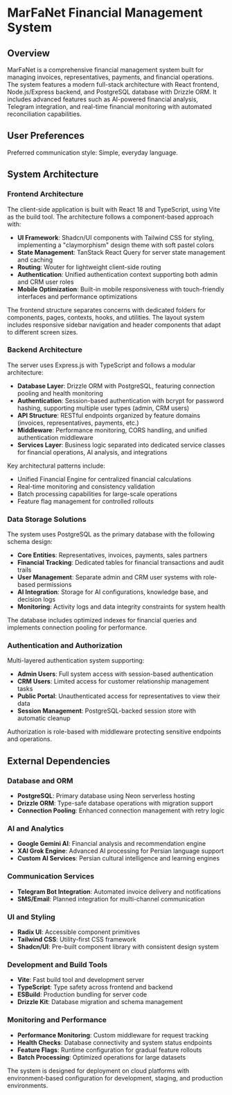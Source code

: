 # MarFaNet Financial Management System

## Overview

MarFaNet is a comprehensive financial management system built for managing invoices, representatives, payments, and financial operations. The system features a modern full-stack architecture with React frontend, Node.js/Express backend, and PostgreSQL database with Drizzle ORM. It includes advanced features such as AI-powered financial analysis, Telegram integration, and real-time financial monitoring with automated reconciliation capabilities.

## User Preferences

Preferred communication style: Simple, everyday language.

## System Architecture

### Frontend Architecture
The client-side application is built with React 18 and TypeScript, using Vite as the build tool. The architecture follows a component-based approach with:

- **UI Framework**: Shadcn/UI components with Tailwind CSS for styling, implementing a "claymorphism" design theme with soft pastel colors
- **State Management**: TanStack React Query for server state management and caching
- **Routing**: Wouter for lightweight client-side routing
- **Authentication**: Unified authentication context supporting both admin and CRM user roles
- **Mobile Optimization**: Built-in mobile responsiveness with touch-friendly interfaces and performance optimizations

The frontend structure separates concerns with dedicated folders for components, pages, contexts, hooks, and utilities. The layout system includes responsive sidebar navigation and header components that adapt to different screen sizes.

### Backend Architecture
The server uses Express.js with TypeScript and follows a modular architecture:

- **Database Layer**: Drizzle ORM with PostgreSQL, featuring connection pooling and health monitoring
- **Authentication**: Session-based authentication with bcrypt for password hashing, supporting multiple user types (admin, CRM users)
- **API Structure**: RESTful endpoints organized by feature domains (invoices, representatives, payments, etc.)
- **Middleware**: Performance monitoring, CORS handling, and unified authentication middleware
- **Services Layer**: Business logic separated into dedicated service classes for financial operations, AI analysis, and integrations

Key architectural patterns include:
- Unified Financial Engine for centralized financial calculations
- Real-time monitoring and consistency validation
- Batch processing capabilities for large-scale operations
- Feature flag management for controlled rollouts

### Data Storage Solutions
The system uses PostgreSQL as the primary database with the following schema design:

- **Core Entities**: Representatives, invoices, payments, sales partners
- **Financial Tracking**: Dedicated tables for financial transactions and audit trails
- **User Management**: Separate admin and CRM user systems with role-based permissions
- **AI Integration**: Storage for AI configurations, knowledge base, and decision logs
- **Monitoring**: Activity logs and data integrity constraints for system health

The database includes optimized indexes for financial queries and implements connection pooling for performance.

### Authentication and Authorization
Multi-layered authentication system supporting:

- **Admin Users**: Full system access with session-based authentication
- **CRM Users**: Limited access for customer relationship management tasks
- **Public Portal**: Unauthenticated access for representatives to view their data
- **Session Management**: PostgreSQL-backed session store with automatic cleanup

Authorization is role-based with middleware protecting sensitive endpoints and operations.

## External Dependencies

### Database and ORM
- **PostgreSQL**: Primary database using Neon serverless hosting
- **Drizzle ORM**: Type-safe database operations with migration support
- **Connection Pooling**: Enhanced connection management with retry logic

### AI and Analytics
- **Google Gemini AI**: Financial analysis and recommendation engine
- **XAI Grok Engine**: Advanced AI processing for Persian language support
- **Custom AI Services**: Persian cultural intelligence and learning engines

### Communication Services
- **Telegram Bot Integration**: Automated invoice delivery and notifications
- **SMS/Email**: Planned integration for multi-channel communication

### UI and Styling
- **Radix UI**: Accessible component primitives
- **Tailwind CSS**: Utility-first CSS framework
- **Shadcn/UI**: Pre-built component library with consistent design system

### Development and Build Tools
- **Vite**: Fast build tool and development server
- **TypeScript**: Type safety across frontend and backend
- **ESBuild**: Production bundling for server code
- **Drizzle Kit**: Database migration and schema management

### Monitoring and Performance
- **Performance Monitoring**: Custom middleware for request tracking
- **Health Checks**: Database connectivity and system status endpoints
- **Feature Flags**: Runtime configuration for gradual feature rollouts
- **Batch Processing**: Optimized operations for large datasets

The system is designed for deployment on cloud platforms with environment-based configuration for development, staging, and production environments.